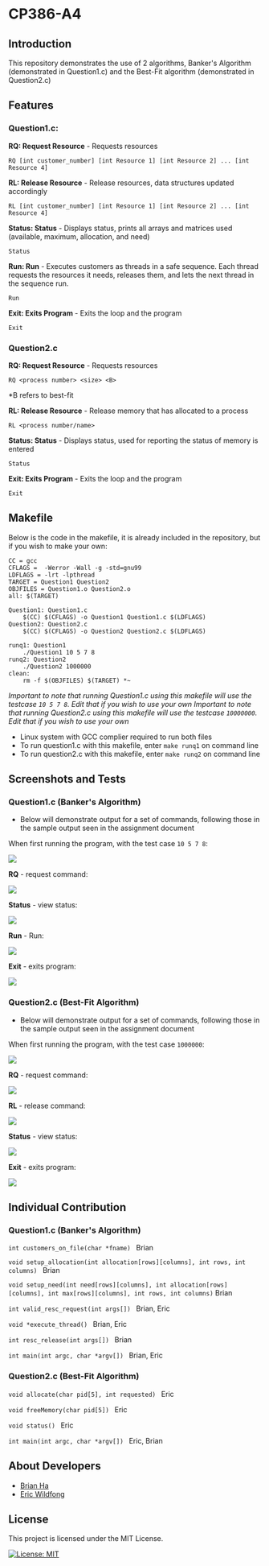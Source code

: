 # CP386-A4

## Introduction
This repository demonstrates the use of 2 algorithms, Banker's Algorithm (demonstrated in Question1.c) and the Best-Fit algorithm (demonstrated in Question2.c)

## Features

### Question1.c:

**RQ: Request Resource** - Requests resources

```RQ [int customer_number] [int Resource 1] [int Resource 2] ... [int Resource 4] ```

**RL: Release Resource** - Release resources, data structures updated accordingly

```RL [int customer_number] [int Resource 1] [int Resource 2] ... [int Resource 4] ```

**Status: Status** - Displays status, prints all arrays and matrices used (available, maximum, allocation, and need)

```Status```

**Run: Run** - Executes customers as threads in a safe sequence. Each thread requests the resources it needs, releases them, and lets the next thread in the sequence run.

```Run```

**Exit: Exits Program** - Exits the loop and the program

```Exit```

### Question2.c

**RQ: Request Resource** - Requests resources

```RQ <process number> <size> <B> ``` 

*B refers to best-fit


**RL: Release Resource** - Release memory that has allocated to a process

```RL <process number/name>```

**Status: Status** - Displays status, used for reporting the status of memory is entered

```Status```

**Exit: Exits Program** - Exits the loop and the program

```Exit```


## Makefile

Below is the code in the makefile, it is already included in the repository, but if you wish to make your own:
```
CC = gcc
CFLAGS =  -Werror -Wall -g -std=gnu99
LDFLAGS = -lrt -lpthread
TARGET = Question1 Question2 
OBJFILES = Question1.o Question2.o 
all: $(TARGET)

Question1: Question1.c
	$(CC) $(CFLAGS) -o Question1 Question1.c $(LDFLAGS)
Question2: Question2.c
	$(CC) $(CFLAGS) -o Question2 Question2.c $(LDFLAGS)

runq1: Question1
	./Question1 10 5 7 8
runq2: Question2
	./Question2 1000000
clean:
	rm -f $(OBJFILES) $(TARGET) *~ 
```
*Important to note that running Question1.c using this makefile will use the testcase ``` 10 5 7 8 ```. Edit that if you wish to use your own*
*Important to note that running Question2.c using this makefile will use the testcase ```10000000```. Edit that if you wish to use your own*

- Linux system with GCC complier required to run both files
- To run question1.c with this makefile, enter ``` make runq1 ``` on command line 
- To run question2.c with this makefile, enter ``` make runq2 ``` on command line 

## Screenshots and Tests

### Question1.c (Banker's Algorithm)
- Below will demonstrate output for a set of commands, following those in the sample output seen in the assignment document

When first running the program, with the test case ``` 10 5 7 8 ```:

![](https://i.imgur.com/f0bLFUJ.png)

**RQ** - request command:

![](https://i.imgur.com/LnRBGDy.png)

**Status** - view status:

![](https://i.imgur.com/DO0CSj3.png)

**Run** - Run:

![](https://i.imgur.com/hbwJrLZ.png)

**Exit** - exits program:

![](https://i.imgur.com/XyhuHgj.png)

### Question2.c (Best-Fit Algorithm)
- Below will demonstrate output for a set of commands, following those in the sample output seen in the assignment document

When first running the program, with the test case ``` 1000000 ```:

![](https://i.imgur.com/k7fyL3k.png)

**RQ** - request command:

![](https://i.imgur.com/cdHqW0D.png)

**RL** - release command:

![](https://i.imgur.com/QemHRTj.png)

**Status** - view status:

![](https://i.imgur.com/qYsSnZO.png)

**Exit** - exits program:

![](https://i.imgur.com/rxlG3rn.png)

## Individual Contribution

### Question1.c (Banker's Algorithm)

```int customers_on_file(char *fname) ```  Brian

```void setup_allocation(int allocation[rows][columns], int rows, int columns) ```  Brian 

```void setup_need(int need[rows][columns], int allocation[rows][columns], int max[rows][columns], int rows, int columns)```  Brian

```int valid_resc_request(int args[]) ```  Brian, Eric

```void *execute_thread() ```  Brian, Eric

```int resc_release(int args[]) ```  Brian

```int main(int argc, char *argv[]) ```  Brian, Eric

### Question2.c (Best-Fit Algorithm)

```void allocate(char pid[5], int requested) ``` Eric

```void freeMemory(char pid[5]) ``` Eric

```void status() ``` Eric

```int main(int argc, char *argv[]) ``` Eric, Brian

## About Developers 

- [Brian Ha](https://github.com/Reprodux)
- [Eric Wildfong](https://github.com/elw-arduino) 

## License

This project is licensed under the MIT License.

[![License: MIT](https://img.shields.io/badge/License-MIT-yellow.svg)](https://opensource.org/licenses/MIT)



